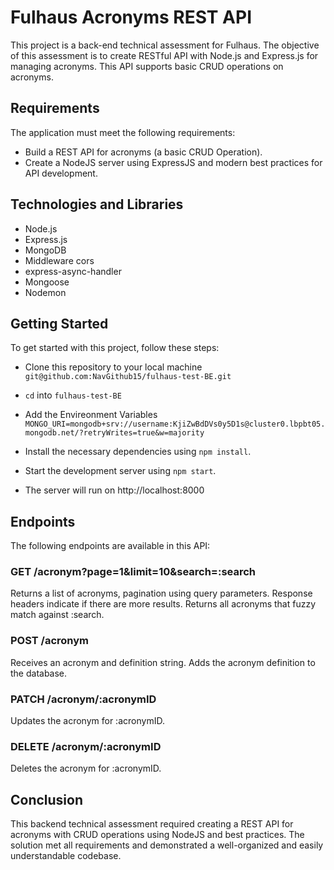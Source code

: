 
# Fulhaus Acronyms REST API 

This project is a back-end technical assessment for Fulhaus. The objective of this assessment is to create RESTful API with Node.js and Express.js for managing acronyms. This API supports basic CRUD operations on acronyms.


## Requirements

The application must meet the following requirements:

- Build a REST API for acronyms (a basic CRUD Operation).
- Create a NodeJS server using ExpressJS and modern best practices for API development.


## Technologies and Libraries

- Node.js
- Express.js
- MongoDB
- Middleware cors
- express-async-handler
- Mongoose
- Nodemon

## Getting Started

To get started with this project, follow these steps:

- Clone this repository to your local machine
`git@github.com:NavGithub15/fulhaus-test-BE.git`
- `cd` into `fulhaus-test-BE`

- Add the Envireonment Variables
`MONGO_URI=mongodb+srv://username:KjiZwBdDVs0y5D1s@cluster0.lbpbt05.mongodb.net/?retryWrites=true&w=majority`
- Install the necessary dependencies using `npm install`.
- Start the development server using `npm start`.
- The server will run on http://localhost:8000

## Endpoints
The following endpoints are available in this API:

### GET /acronym?page=1&limit=10&search=:search
Returns a list of acronyms, pagination using query parameters. Response headers indicate if there are more results. Returns all acronyms that fuzzy match against :search.

### POST /acronym
Receives an acronym and definition string. Adds the acronym definition to the database.

### PATCH /acronym/:acronymID
Updates the acronym for :acronymID.

### DELETE /acronym/:acronymID
Deletes the acronym for :acronymID.





## Conclusion
This backend technical assessment required creating a REST API for acronyms with CRUD operations using NodeJS and best practices. The solution met all requirements and demonstrated a well-organized and easily understandable codebase.